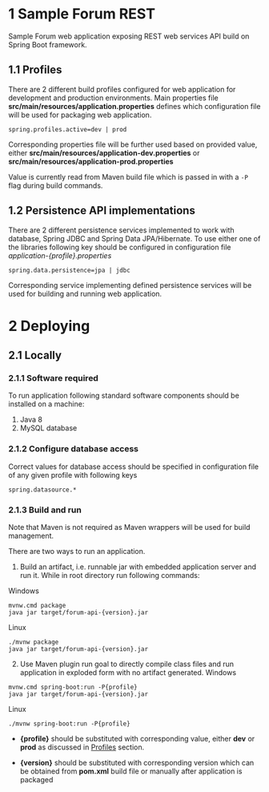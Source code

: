 # 1 Sample Forum REST

Sample Forum web application exposing REST web services API build on Spring Boot framework. 

## 1.1 Profiles

There are 2 different build profiles configured for web application for development and production environments. Main properties file **src/main/resources/application.properties** defines which configuration file will be used for packaging web application.

`spring.profiles.active=dev | prod`

Corresponding properties file will be further used based on provided value, either **src/main/resources/application-dev.properties** or **src/main/resources/application-prod.properties** 

Value is currently read from Maven build file which is passed in with a `-P` flag during build commands.

## 1.2 Persistence API implementations

There are 2 different persistence services implemented to work with database, Spring JDBC and Spring Data JPA/Hibernate. To use either one of the libraries following key should be configured in configuration file *application-{profile}.properties*

`spring.data.persistence=jpa | jdbc`

Corresponding service implementing defined persistence services will be used for building and running web application.

# 2 Deploying

## 2.1 Locally

### 2.1.1 Software required

To run application following standard software components should be installed on a machine:

1. Java 8
2. MySQL database

### 2.1.2 Configure database access

Correct values for database access should be specified in configuration file of any given profile with following keys

`spring.datasource.*`

### 2.1.3 Build and run

Note that Maven is not required as Maven wrappers will be used for build management.

There are two ways to run an application. 

1. Build an artifact, i.e. runnable jar with embedded application server and run it. While in root directory run following commands:

Windows
```
mvnw.cmd package
java jar target/forum-api-{version}.jar
```
Linux
```
./mvnw package
java jar target/forum-api-{version}.jar
```

2. Use Maven plugin run goal to directly compile class files and run application in exploded form with no artifact generated.
Windows
```
mvnw.cmd spring-boot:run -P{profile}
java jar target/forum-api-{version}.jar
```
Linux
```
./mvnw spring-boot:run -P{profile}
```

- **{profile}** should be substituted with corresponding value, either **dev** or **prod** as discussed in [Profiles](#11-profiles) section.

- **{version}** should be substituted with corresponding version which can be obtained from **pom.xml** build file or manually after application is packaged
